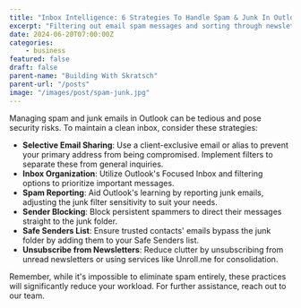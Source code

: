 ```yaml
---
title: "Inbox Intelligence: 6 Strategies To Handle Spam & Junk In Outlook"
excerpt: "Filtering out email spam messages and sorting through newsletters can be a huge waste of time. so how do you keep your inbox relatively spam-and-junk free?"
date: 2024-06-20T07:00:00Z
categories:
    - business
featured: false
draft: false
parent-name: "Building With Skratsch"
parent-url: "/posts"
image: "/images/post/spam-junk.jpg"
---
```


Managing spam and junk emails in Outlook can be tedious and pose security risks. To maintain a clean inbox, consider these strategies:

- **Selective Email Sharing**: Use a client-exclusive email or alias to prevent your primary address from being compromised. Implement filters to separate these from general inquiries.
- **Inbox Organization**: Utilize Outlook's Focused Inbox and filtering options to prioritize important messages.
- **Spam Reporting**: Aid Outlook's learning by reporting junk emails, adjusting the junk filter sensitivity to suit your needs.
- **Sender Blocking**: Block persistent spammers to direct their messages straight to the junk folder.
- **Safe Senders List**: Ensure trusted contacts' emails bypass the junk folder by adding them to your Safe Senders list.
- **Unsubscribe from Newsletters**: Reduce clutter by unsubscribing from unread newsletters or using services like Unroll.me for consolidation.

Remember, while it's impossible to eliminate spam entirely, these practices will significantly reduce your workload. For further assistance, reach out to our team.
